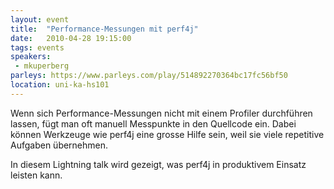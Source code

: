 ```yaml
---
layout: event
title:  "Performance-Messungen mit perf4j"
date:   2010-04-28 19:15:00
tags: events
speakers:
 - mkuperberg
parleys: https://www.parleys.com/play/514892270364bc17fc56bf50
location: uni-ka-hs101
---
```


Wenn sich Performance-Messungen nicht mit einem Profiler durchführen lassen, fügt man oft manuell Messpunkte in den Quellcode ein. Dabei können Werkzeuge wie perf4j eine grosse Hilfe sein, weil sie viele repetitive Aufgaben übernehmen.

In diesem Lightning talk wird gezeigt, was perf4j in produktivem Einsatz leisten kann.
